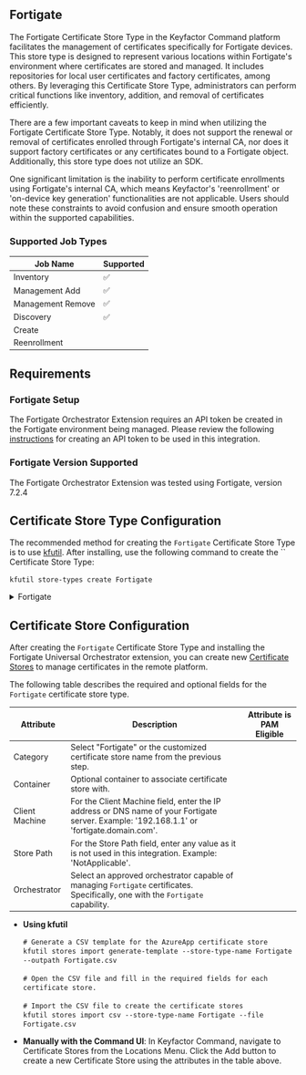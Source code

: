 ## Fortigate

The Fortigate Certificate Store Type in the Keyfactor Command platform facilitates the management of certificates specifically for Fortigate devices. This store type is designed to represent various locations within Fortigate's environment where certificates are stored and managed. It includes repositories for local user certificates and factory certificates, among others. By leveraging this Certificate Store Type, administrators can perform critical functions like inventory, addition, and removal of certificates efficiently.

There are a few important caveats to keep in mind when utilizing the Fortigate Certificate Store Type. Notably, it does not support the renewal or removal of certificates enrolled through Fortigate's internal CA, nor does it support factory certificates or any certificates bound to a Fortigate object. Additionally, this store type does not utilize an SDK.

One significant limitation is the inability to perform certificate enrollments using Fortigate's internal CA, which means Keyfactor's 'reenrollment' or 'on-device key generation' functionalities are not applicable. Users should note these constraints to avoid confusion and ensure smooth operation within the supported capabilities.



### Supported Job Types

| Job Name | Supported |
| -------- | --------- |
| Inventory | ✅ |
| Management Add | ✅ |
| Management Remove | ✅ |
| Discovery | ✅ |
| Create |  |
| Reenrollment |  |

## Requirements

### Fortigate Setup

The Fortigate Orchestrator Extension requires an API token be created in the Fortigate environment being managed.  Please review the following [instructions](https://docs.fortinet.com/document/forticonverter/7.0.1/online-help/866905/connect-fortigate-device-via-api-token) for creating an API token to be used in this integration.

### Fortigate Version Supported

The Fortigate Orchestrator Extension was tested using Fortigate, version 7.2.4



## Certificate Store Type Configuration

The recommended method for creating the `Fortigate` Certificate Store Type is to use [kfutil](https://github.com/Keyfactor/kfutil). After installing, use the following command to create the `` Certificate Store Type:

```shell
kfutil store-types create Fortigate
```

<details><summary>Fortigate</summary>

Create a store type called `Fortigate` with the attributes in the tables below:

### Basic Tab
| Attribute | Value | Description |
| --------- | ----- | ----- |
| Name | Fortigate | Display name for the store type (may be customized) |
| Short Name | Fortigate | Short display name for the store type |
| Capability | Fortigate | Store type name orchestrator will register with. Check the box to allow entry of value |
| Supported Job Types (check the box for each) | Add, Discovery, Remove | Job types the extension supports |
| Supports Add | ✅ | Check the box. Indicates that the Store Type supports Management Add |
| Supports Remove | ✅ | Check the box. Indicates that the Store Type supports Management Remove |
| Supports Discovery | ✅ | Check the box. Indicates that the Store Type supports Discovery |
| Supports Reenrollment |  |  Indicates that the Store Type supports Reenrollment |
| Supports Create |  |  Indicates that the Store Type supports store creation |
| Needs Server |  | Determines if a target server name is required when creating store |
| Blueprint Allowed | ✅ | Determines if store type may be included in an Orchestrator blueprint |
| Uses PowerShell |  | Determines if underlying implementation is PowerShell |
| Requires Store Password | ✅ | Determines if a store password is required when configuring an individual store. |
| Supports Entry Password |  | Determines if an individual entry within a store can have a password. |

The Basic tab should look like this:

![Fortigate Basic Tab](../docsource/images/Fortigate-basic-store-type-dialog.png)

### Advanced Tab
| Attribute | Value | Description |
| --------- | ----- | ----- |
| Supports Custom Alias | Required | Determines if an individual entry within a store can have a custom Alias. |
| Private Key Handling | Required | This determines if Keyfactor can send the private key associated with a certificate to the store. Required because IIS certificates without private keys would be invalid. |
| PFX Password Style | Default | 'Default' - PFX password is randomly generated, 'Custom' - PFX password may be specified when the enrollment job is created (Requires the Allow Custom Password application setting to be enabled.) |

The Advanced tab should look like this:

![Fortigate Advanced Tab](../docsource/images/Fortigate-advanced-store-type-dialog.png)

### Custom Fields Tab
Custom fields operate at the certificate store level and are used to control how the orchestrator connects to the remote target server containing the certificate store to be managed. The following custom fields should be added to the store type:

| Name | Display Name | Type | Default Value/Options | Required | Description |
| ---- | ------------ | ---- | --------------------- | -------- | ----------- |


The Custom Fields tab should look like this:

![Fortigate Custom Fields Tab](../docsource/images/Fortigate-custom-fields-store-type-dialog.png)



</details>

## Certificate Store Configuration

After creating the `Fortigate` Certificate Store Type and installing the Fortigate Universal Orchestrator extension, you can create new [Certificate Stores](https://software.keyfactor.com/Core-OnPrem/Current/Content/ReferenceGuide/Certificate%20Stores.htm?Highlight=certificate%20store) to manage certificates in the remote platform.

The following table describes the required and optional fields for the `Fortigate` certificate store type.

| Attribute | Description | Attribute is PAM Eligible |
| --------- | ----------- | ------------------------- |
| Category | Select "Fortigate" or the customized certificate store name from the previous step. | |
| Container | Optional container to associate certificate store with. | |
| Client Machine | For the Client Machine field, enter the IP address or DNS name of your Fortigate server. Example: '192.168.1.1' or 'fortigate.domain.com'. | |
| Store Path | For the Store Path field, enter any value as it is not used in this integration. Example: 'NotApplicable'. | |
| Orchestrator | Select an approved orchestrator capable of managing `Fortigate` certificates. Specifically, one with the `Fortigate` capability. | |

* **Using kfutil**

    ```shell
    # Generate a CSV template for the AzureApp certificate store
    kfutil stores import generate-template --store-type-name Fortigate --outpath Fortigate.csv

    # Open the CSV file and fill in the required fields for each certificate store.

    # Import the CSV file to create the certificate stores
    kfutil stores import csv --store-type-name Fortigate --file Fortigate.csv
    ```

* **Manually with the Command UI**: In Keyfactor Command, navigate to Certificate Stores from the Locations Menu. Click the Add button to create a new Certificate Store using the attributes in the table above.